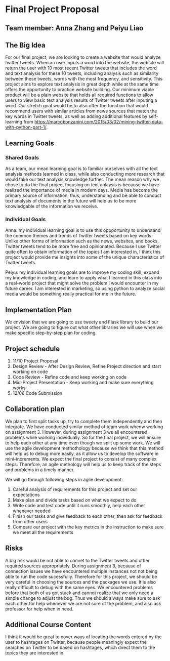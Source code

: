# Final Project Proposal

## Team member: Anna Zhang and Peiyu Liao

## The Big Idea 


For our final project, we are looking to create a website that would analyze twitter tweets. When an user inputs a word into the website, the website will return the user with 10 most recent Twitter tweets that includes the word and text analysis for these 10 tweets, including analysis such as similarity between these tweets, words with the most frequency, and sensitivity. This project aims to explore text analysis in great depth while at the same time offers the opportunity to practice website building. Our minimum viable product will be a plain website that holds all required functions to allow users to view basic text analysis results of Twitter tweets after inputing a word. Our stretch goal would be to also offer the function that would recommend users with similar articles from news sources that match the key words in Twitter tweets, as well as adding additional features by self-learning from https://marcobonzanini.com/2015/03/02/mining-twitter-data-with-python-part-1/.

## Learning Goals
### Shared Goals

As a team, our mean learning goal is to familiar ourselves with all the text analysis methods learned in class, while also conducting more research that would take our text analysis knowledge further. The mean reason why we chose to do the final project focusing on text anlaysis is because we have realized the importance of media in modern days. Media has become the primary source of information; thus, understanding and be able to conduct text analysis of documents in the future will help us to be more knowledgable of the information we receive.

### Individual Goals

Anna: my individual learning goal is to use this oppportunity to understand the common themes and trends of Twitter tweets based on key words. Unlike other forms of information such as the news, websites, and books, Twitter tweets tend to be more free and opinionated. Because I use Twitter quite often to obtain information of the topics I am interested in, I think this project would provide me insights into some of the unique characteristics of Twitter tweets.

Peiyu: my individual learning goals are to improve my coding skill, expand my knowledge in coding, and learn to apply what I learned in this class into a real-world project that might solve the problem I would encounter in my future career. I am interested in marketing, so using python to analyze social media would be something really practical for me in the future.

## Implementation Plan

We envision that we are going to use tweety and Flask library to build our project. We are going to figure out what other libraries we will use when we make specific step-by-step plan for coding.

## Project schedule 

1. 11/10 Project Proposal
2. Design Review - After Design Review, Refine Project direction and start working on code
3. Code Review - Refine code and keep working on code
4. Mid-Project Presentation - Keep working and make sure everything works
5. 12/06 Code Submission

## Collaboration plan

We plan to first split tasks up, try to complete them independently and then integrate. We have conducted similar method of team work whenw working on assignment 3. However, during assignment 3 we all encountered problems while working individually. So for the final project, we will ensure to help each other at any time even though we split up some work. We will use the agile development methothology because we think that this method will help us to debug more easily, as it allow us to develop the software in mini-increments. We expect the final project to consist of many complex steps. Therefore, an agile methology will help us to keep track of the steps and problems in a timely manner. 

We will go through following steps in agile development:
1. Careful analysis of requirements for this project and set our expectations
2. Make plan and divide tasks based on what we expect to do
3. Write code and test code until it runs smoothly, help each other whenever needed
4. Finish our tasks and give feedback to each other, then ask for feedback from other users
5. Compare our project with the key metrics in the instruction to make sure we meet all the requirements

## Risks

A big risk would be not able to connet to the Twitter tweets and other required sources appropriately. During assignment 3, because of connection issues we have encountered multiple instances not not being able to run the code sucessfully. Therefore for this project, we should be very careful in choosing the sources and the packages we use. It is also really difficult to debug with the same eyes. We encountered problems before that both of us got stuck and cannot realize that we only need a simple change to adjust the bug. Thus we should always make sure to ask each other for help whenever we are not sure of the problem, and also ask professor for help when in need. 

## Additional Course Content

I think it would be great to cover ways of locating the words entered by the user to hashtages on Twitter, because people meaningly expect the searches on Twitter to be based on hashtages, which direct them to the topics they are interested in.


